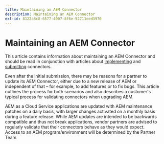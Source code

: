 ```yaml
---
title: Maintaining an AEM Connector
description: Maintaining an AEM Connector
exl-id: 8122a8c8-6577-4907-8f6e-52711eed3970
---
```

Maintaining an AEM Connector
============================

This article contains information about maintaining an AEM Connector and should be read in conjunction with articles about [implementing](implement.md) and [submitting](submit.md) connectors.

Even after the initial submission, there may be reasons for a partner to update its AEM Connector, either due to a new release of AEM or independent of that – for example, to add features or to fix bugs. This article outlines the process for both scenarios and also describes a customer's typical process for validating connectors when upgrading AEM. 

AEM as a Cloud Service applications are updated with AEM maintenance patches on a daily basis, with larger changes activated on a monthly basis during a feature release. While AEM updates are intended to be backwards compatible and thus not break applications, vendor partners are advised to regularly validate that their connectors behave as they would expect. Access to an AEM program/environment will be determined by the Partner Team.
